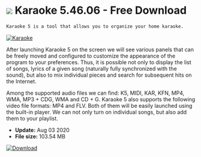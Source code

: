 # ![](https://cdn.softexe.net/static/icon/win.gif) Karaoke 5.46.06 - Free Download

```sh
Karaoke 5 is a tool that allows you to organize your home karaoke.
```
[![Karaoke](https://gallery.dpcdn.pl/imgc/Tools/81669/g_-_420x350_1.5_-_x6d682ae6-8754-4037-acb0-0e48b3f0082e.jpg)](https://softexe.net/win/multimedia/other/karaoke:pRpfd.html)

After launching Karaoke 5 on the screen we will see various panels that can be freely moved and configured to customize the appearance of the program to your preferences. Thus, it is possible not only to display the list of songs, lyrics of a given song (naturally fully synchronized with the sound), but also to mix individual pieces and search for subsequent hits on the Internet.
 
 Among the supported audio files we can find: K5, MIDI, KAR, KFN, MP4, WMA, MP3 + CDG, WMA and CD + G. Karaoke 5 also supports the following video file formats: MP4 and FLV. Both of them will be easily launched using the built-in player. We can not only turn on individual songs, but also add them to your playlist.


- **Update:** Aug 03 2020
- **File size:** 103.54 MB

[![Download](https://cdn.softexe.net/static/img/download.png)](https://softexe.net/win/multimedia/other/karaoke:pRpfd.html)

